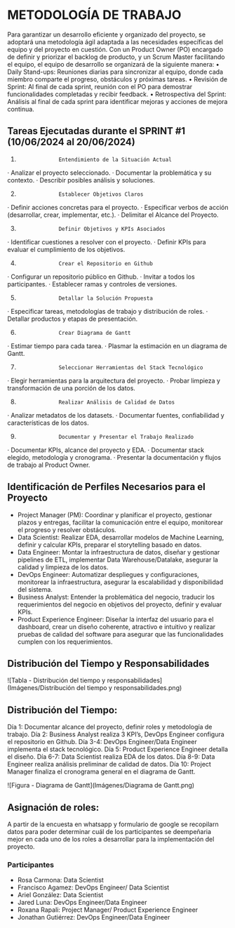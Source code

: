 # METODOLOGÍA DE TRABAJO
Para garantizar un desarrollo eficiente y organizado del proyecto, se adoptará una metodología ágil adaptada a las necesidades específicas del equipo y del proyecto en cuestión. Con un Product Owner (PO) encargado de definir y priorizar el backlog de producto, y un Scrum Master facilitando el equipo, el equipo de desarrollo se organizará de la siguiente manera:
•                    Daily Stand-ups: Reuniones diarias para sincronizar al equipo, donde cada miembro comparte el progreso, obstáculos y próximas tareas.
•                    Revisión de Sprint: Al final de cada sprint, reunión con el PO para demostrar funcionalidades completadas y recibir feedback.
•                    Retrospectiva del Sprint: Análisis al final de cada sprint para identificar mejoras y acciones de mejora continua.
 
## Tareas Ejecutadas durante el SPRINT #1 (10/06/2024 al 20/06/2024)
1.                  Entendimiento de la Situación Actual
·         Analizar el proyecto seleccionado.
·         Documentar la problemática y su contexto.
·         Describir posibles análisis y soluciones.

2.                  Establecer Objetivos Claros
·         Definir acciones concretas para el proyecto.
·         Especificar verbos de acción (desarrollar, crear, implementar, etc.).
·         Delimitar el Alcance del Proyecto.

3.                  Definir Objetivos y KPIs Asociados
·         Identificar cuestiones a resolver con el proyecto.
·         Definir KPIs para evaluar el cumplimiento de los objetivos.

4.                  Crear el Repositorio en Github
·         Configurar un repositorio público en Github.
·         Invitar a todos los participantes.
·         Establecer ramas y controles de versiones.

5.                  Detallar la Solución Propuesta
·         Especificar tareas, metodologías de trabajo y distribución de roles.
·         Detallar productos y etapas de presentación.

6.                  Crear Diagrama de Gantt
·         Estimar tiempo para cada tarea.
·         Plasmar la estimación en un diagrama de Gantt.

7.                  Seleccionar Herramientas del Stack Tecnológico
·         Elegir herramientas para la arquitectura del proyecto.
·         Probar limpieza y transformación de una porción de los datos.

8.                  Realizar Análisis de Calidad de Datos
·         Analizar metadatos de los datasets.
·         Documentar fuentes, confiabilidad y características de los datos.

9.                  Documentar y Presentar el Trabajo Realizado
·         Documentar KPIs, alcance del proyecto y EDA.
·         Documentar stack elegido, metodología y cronograma.
·         Presentar la documentación y flujos de trabajo al Product Owner.
 
## Identificación de Perfiles Necesarios para el Proyecto
- Project Manager (PM): Coordinar y planificar el proyecto, gestionar plazos y entregas, facilitar la comunicación entre el equipo, monitorear el progreso y resolver obstáculos.
- Data Scientist: Realizar EDA, desarrollar modelos de Machine Learning, definir y calcular KPIs, preparar el storytelling basado en datos.
- Data Engineer: Montar la infraestructura de datos, diseñar y gestionar pipelines de ETL, implementar Data Warehouse/Datalake, asegurar la calidad y limpieza de los datos.
- DevOps Engineer: Automatizar despliegues y configuraciones, monitorear la infraestructura, asegurar la escalabilidad y disponibilidad del sistema.
- Business Analyst: Entender la problemática del negocio, traducir los requerimientos del negocio en objetivos del proyecto, definir y evaluar KPIs.
- Product Experience Engineer: Diseñar la interfaz del usuario para el dashboard, crear un diseño coherente, atractivo e intuitivo y realizar pruebas de calidad del software para asegurar que las funcionalidades cumplen con los requerimientos.
 
## Distribución del Tiempo y Responsabilidades
![Tabla - Distribución del tiempo y responsabilidades](Imágenes/Distribución del tiempo y responsabilidades.png)

## Distribución del Tiempo:
Día 1: Documentar alcance del proyecto, definir roles y metodología de trabajo.
Día 2: Business Analyst realiza 3 KPI’s, DevOps Engineer configura el repositorio en Github.
Día 3-4: DevOps Engineer/Data Engineer implementa el stack tecnológico.
Día 5: Product Experience Engineer detalla el diseño.
Día 6-7: Data Scientist realiza EDA de los datos.
Día 8-9: Data Engineer realiza análisis preliminar de calidad de datos.
Día 10: Project Manager finaliza el cronograma general en el diagrama de Gantt.
 
![Figura - Diagrama de Gantt](Imágenes/Diagrama de Gantt.png)

## Asignación de roles:
A partir de la encuesta en whatsapp y formulario de google se recopilarn datos para poder determinar cuál de los participantes se deempeñaria mejor en cada uno de los roles a desarrollar para la implementación del proyecto.
### Participantes
- Rosa Carmona: Data Scientist
- Francisco Agamez: DevOps Engineer/ Data Scientist 
- Ariel González: Data Scientist
- Jared Luna: DevOps Engineer/Data Engineer
- Roxana Rapali: Project Manager/ Product Experience Engineer
- Jonathan Gutiérrez: DevOps Engineer/Data Engineer
